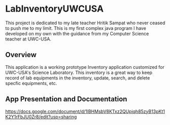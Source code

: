 # LabInventoryUWCUSA
This project is dedicated to my late teacher Hritik Sampat who never ceased to push me to my limit. This is my first complex java program I have developed on my own with the guidance from my Computer Science teacher at UWC-USA.

## Overview
This application is a working prototype Inventory application customized for UWC-USA's Science Laboratory. This inventory is a great way to keep record of lab equipments in the inventory, update, search, and delete specfic equipments, etc.

## App Presentation and Documentation
https://docs.google.com/document/d/1lBHMsbV8KTxz2QUpiqh85zyB13pKt1K2Y1rFbJU0Zr8/edit?usp=sharing
